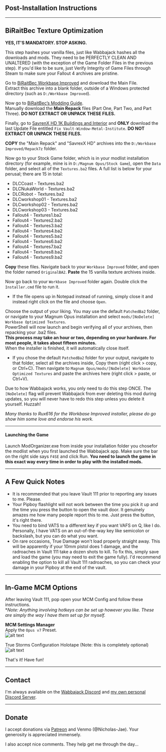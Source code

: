 ## Post-Installation Instructions

---

## BiRaitBec Texture Optimization

**YES, IT'S MANDATORY. STOP ASKING.**

This step hashes your vanilla files, just like Wabbajack hashes all the downloads and mods. They need to be PERFECTLY CLEAN AND UNALTERED (with the exception of the Game Folder Files in the previous step). If you'd like to be sure, just Verify Integrity of Game Files through Steam to make sure your Fallout 4 archives are pristine.

Go to [BiRaitBec Workbase Improved](https://www.nexusmods.com/fallout4/mods/57782) and download the Main File.  
Extract this archive into a blank folder, outside of a Windows protected directory (such as `D:/Workbase Improved`).  

Now go to [BiRaitBec’s Modding Guide](https://www.nexusmods.com/fallout4/mods/23556?tab=description).  
Manually download the **Main Repack** files (Part One, Part Two, and Part Three). **DO NOT EXTRACT OR UNPACK THESE FILES.**  

Finally, go to [SavrenX HD 1K Buildings and Interior](https://www.nexusmods.com/fallout4/mods/40534?tab=files) and **ONLY** download the last Update File entitled `Fix Vault-Window-Metal-Institute`. **DO NOT EXTRACT OR UNPACK THESE FILES.**

**COPY** the "Main Repack" and "SavrexX HD" archives into the `D:/Workbase Improved/Repack7z` folder.

Now go to your Stock Game folder, which is in your modlist installation directory (for example, mine is in `D:/Magnum Opus/Stock Game`), open the `Data` folder, and select all of the `Textures.ba2` files. A full list is below for your perusal; there are 15 in total:  

 - DLCCoast - Textures.ba2
 - DLCNukaWorld - Textures.ba2
 - DLCRobot - Textures.ba2
 - DLCworkshop01 - Textures.ba2
 - DLCworkshop02 - Textures.ba2
 - DLCworkshop03 - Textures.ba2  
 - Fallout4 - Textures1.ba2  
 - Fallout4 - Textures2.ba2  
 - Fallout4 - Textures3.ba2  
 - Fallout4 - Textures4.ba2  
 - Fallout4 - Textures5.ba2  
 - Fallout4 - Textures6.ba2  
 - Fallout4 - Textures7.ba2  
 - Fallout4 - Textures8.ba2  
 - Fallout4 - Textures9.ba2

**Copy** these files. Navigate back to your `Workbase Improved` folder, and open the folder named `OriginalBA2`. **Paste** the 15 vanilla texture archives inside.  

Now go back to your `Workbase Improved` folder again. Double click the `Installer.cmd` file to run it.  
  - If the file opens up in Notepad instead of running, simply close it and instead right click on the file and choose `Open`.

Choose the output of your liking. You may use the default `PatchedBa2` folder, or navigate to your Magnum Opus installation and select `mods/[NoDelete] Workbase Optimized Textures`.  
PowerShell will now launch and begin verifying all of your archives, then repacking your .ba2 files.  
**This process may take an hour or two, depending on your hardware. For most people, it takes about fifteen minutes.**  
When the installer is finished, it will automatically close itself.
  -  If you chose the default `PatchedBa2` folder for your output, navigate to that folder, select all the archives inside, Copy them (right click > copy, or Ctrl+C). Then navigate to `Magnum Opus/mods/[NoDelete] Workbase Optimized Textures` and paste the archives here (right click > paste, or Ctrl+V).

Due to how Wabbajack works, you only need to do this step ONCE. The `[NoDelete]` flag will prevent Wabbajack from ever deleting this mod during updates, so you will never have to redo this step unless you delete it yourself. Huzzah!

*Many thanks to Rux616 for the Workbase Improved installer, please do go show him some love and endorse his work.*

---

#### Launching the Game

Launch ModOrganizer.exe from inside your installation folder you chosefor the modlist when you first launched the Wabbajack app. Make sure the bar on the right side says `F4SE` and click Run. **You need to launch the game in this exact way every time in order to play with the installed mods.**

---

## A Few Quick Notes

 - It is recommended that you leave Vault 111 prior to reporting any issues to me. Please.
 - Your Pipboy flashlight will not work between the time you pick it up and the time you press the button to open the vault door. It genuinely amazes me how many people report this to me. Just press the button, it's right there.
 - You need to bind VATS to a different key if you want VAFS on Q, like I do. Personally, I have VATS on an out-of-the-way key like semicolon or backslash, but you can do what you want.
 - On rare occasions, True Damage won't load properly straight away. This will be apparently if your 10mm pistol does 1 damage, and the radroaches in Vault 111 take a dozen shots to kill. To fix this, simply save and load the game (you may need to exit the game fully). I'd recommend enabling the option to kill all Vault 111 radroaches, so you can check your damage in your Pipboy at the end of the vault.  

---

## In-Game MCM Options

After leaving Vault 111, pop open your MCM Config and follow these instructions.  
*_Note: Anything involving hotkeys can be set up however you like. These are simply the way I have them set up for myself._

**MCM Settings Manager**  
Apply the `Opus v7` Preset.  
![alt text](https://i.imgur.com/WPIBXJ3.png)

True Storms Configuration Holotape (Note: this is completely optional)  
![alt text](https://i.imgur.com/cOjL4z2.png)

That's it! Have fun!  

---

## Contact

I'm always available on the [Wabbajack Discord](https://discord.gg/wabbajack) and [my own personal Discord Server](https://discord.gg/yABEjwB).

---

## Donate

I accept donations via [Patreon](https://www.patreon.com/nicholasjae) and Venmo (@Nicholas-Jae). Your generosity is appreciated immensely.

I also accept nice comments. They help get me through the day...

